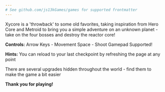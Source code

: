 ```yaml
---
# See github.com/js13kGames/games for supported frontmatter
---
```

Xycore is a 'throwback' to some old favorites, taking inspiration from Hero Core and Metroid to bring you a simple adventure on an unknown planet - take on the four bosses and destroy the reactor core!

**Controls:**
Arrow Keys - Movement
Space - Shoot
Gamepad Supported!

**Hints:**
You can reload to your last checkpoint by refreshing the page at any point

There are several upgrades hidden throughout the world - find them to make the game a bit easier

**Thank you for playing!**